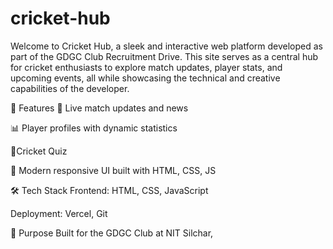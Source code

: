# cricket-hub
Welcome to Cricket Hub, a sleek and interactive web platform developed as part of the GDGC Club Recruitment Drive. This site serves as a central hub for cricket enthusiasts to explore match updates, player stats, and upcoming events, all while showcasing the technical and creative capabilities of the developer.

🚀 Features
📰 Live match updates and news

📊 Player profiles with dynamic statistics

🧠Cricket Quiz

🎨 Modern responsive UI built with HTML, CSS, JS 

🛠️ Tech Stack
Frontend: HTML, CSS, JavaScript

Deployment: Vercel, Git

📌 Purpose
Built for the GDGC Club at NIT Silchar,
